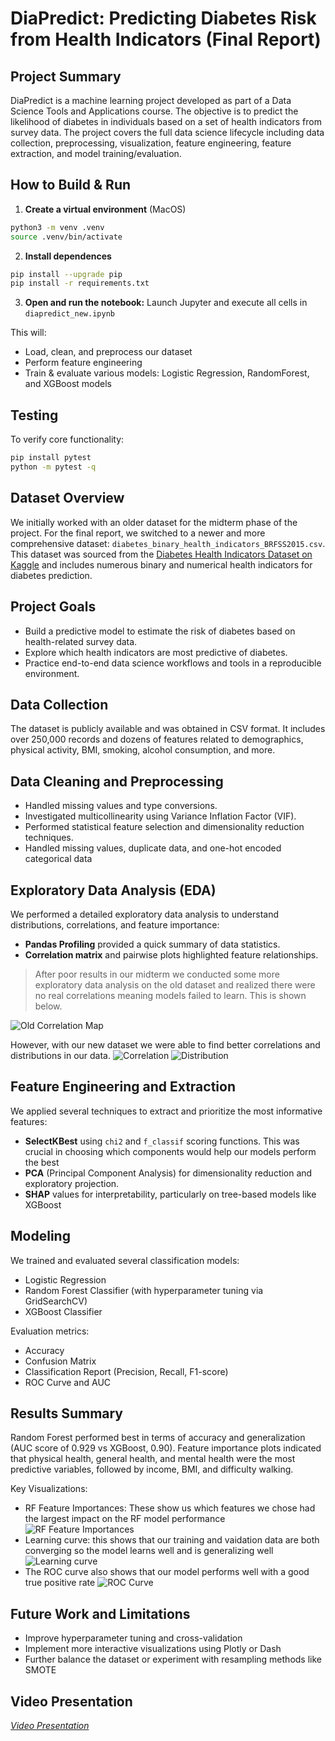 # DiaPredict: Predicting Diabetes Risk from Health Indicators (Final Report)

## Project Summary
DiaPredict is a machine learning project developed as part of a Data Science Tools and Applications course. The objective is to predict the likelihood of diabetes in individuals based on a set of health indicators from survey data. The project covers the full data science lifecycle including data collection, preprocessing, visualization, feature engineering, feature extraction, and model training/evaluation.

## How to Build & Run

1. **Create a virtual environment** (MacOS)
```bash
python3 -m venv .venv
source .venv/bin/activate
```

2. **Install dependences**
```bash
pip install --upgrade pip
pip install -r requirements.txt
```

3. **Open and run the notebook:**
Launch Jupyter and execute all cells in ```diapredict_new.ipynb```

  This will:
  - Load, clean, and preprocess our dataset
  - Perform feature engineering
  - Train & evaluate various models: Logistic Regression, RandomForest, and XGBoost models

## Testing
To verify core functionality:
```bash
pip install pytest
python -m pytest -q
```

## Dataset Overview
We initially worked with an older dataset for the midterm phase of the project. For the final report, we switched to a newer and more comprehensive dataset: `diabetes_binary_health_indicators_BRFSS2015.csv`. This dataset was sourced from the [Diabetes Health Indicators Dataset on Kaggle](https://www.kaggle.com/datasets/alexteboul/diabetes-health-indicators-dataset) and includes numerous binary and numerical health indicators for diabetes prediction.


## Project Goals
- Build a predictive model to estimate the risk of diabetes based on health-related survey data.
- Explore which health indicators are most predictive of diabetes.
- Practice end-to-end data science workflows and tools in a reproducible environment.

## Data Collection
The dataset is publicly available and was obtained in CSV format. It includes over 250,000 records and dozens of features related to demographics, physical activity, BMI, smoking, alcohol consumption, and more.

## Data Cleaning and Preprocessing
- Handled missing values and type conversions.
- Investigated multicollinearity using Variance Inflation Factor (VIF).
- Performed statistical feature selection and dimensionality reduction techniques.
- Handled missing values, duplicate data, and one-hot encoded categorical data

## Exploratory Data Analysis (EDA)
We performed a detailed exploratory data analysis to understand distributions, correlations, and feature importance:

- **Pandas Profiling** provided a quick summary of data statistics.
- **Correlation matrix** and pairwise plots highlighted feature relationships.

>After poor results in our midterm we conducted some more exploratory data analysis on the old dataset and realized there were no real correlations meaning models failed to learn. This is shown below.

![Old Correlation Map](old_assets/NumFeatCorrelation.png)

However, with our new dataset we were able to find better correlations and distributions in our data.
![Correlation](assets/correlation.png) 
![Distribution](assets/distributions.png)

## Feature Engineering and Extraction
We applied several techniques to extract and prioritize the most informative features:
- **SelectKBest** using `chi2` and `f_classif` scoring functions. This was crucial in choosing which components would help our models perform the best
- **PCA** (Principal Component Analysis) for dimensionality reduction and exploratory projection.
- **SHAP** values for interpretability, particularly on tree-based models like XGBoost

## Modeling
We trained and evaluated several classification models:
- Logistic Regression
- Random Forest Classifier (with hyperparameter tuning via GridSearchCV)
- XGBoost Classifier

Evaluation metrics:
- Accuracy
- Confusion Matrix
- Classification Report (Precision, Recall, F1-score)
- ROC Curve and AUC

## Results Summary
Random Forest performed best in terms of accuracy and generalization (AUC score of 0.929 vs XGBoost, 0.90). Feature importance plots indicated that physical health, general health, and mental health were the most predictive variables, followed by income, BMI, and difficulty walking.

Key Visualizations:
- RF Feature Importances: These show us which features we chose had the largest impact on the RF model performance
![RF Feature Importances](assets/rf_feature_importances.png)
- Learning curve: this shows that our training and vaidation data are both converging so the model learns well and is generalizing well
![Learning curve](assets/learning_curve.png)
- The ROC curve also shows that our model performs well with a good true positive rate ![ROC Curve](assets/roc_curve.png)

## Future Work and Limitations
- Improve hyperparameter tuning and cross-validation
- Implement more interactive visualizations using Plotly or Dash
- Further balance the dataset or experiment with resampling methods like SMOTE

## Video Presentation
[*Video Presentation*](https://youtu.be/ClQDCfXOUcg)
